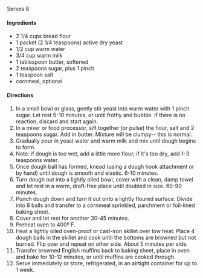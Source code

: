 Serves 8

#### Ingredients

- 2 1/4 cups bread flour
- 1 packet (2 1/4 teaspoons) active dry yeast
- 1/2 cup warm water
- 3/4 cup warm milk
- 1 tablespoon butter, softened
- 2 teaspoons sugar, plus 1 pinch
- 1 teaspoon salt
- cornmeal, optional

#### Directions

1. In a small bowl or glass, gently stir yeast into warm water with 1 pinch sugar. Let rest 5-10 minutes, or until frothy and bubble. If there is no reaction, discard and start again.
2. In a mixer or food processor, sift together (or pulse) the flour, salt and 2 teaspoons sugar. Add in butter. Mixture will be clumpy-- this is normal. 
3. Gradually pour in yeast water and warm milk and mix until dough begins to form.
4. Note: if dough is too wet, add a little more flour; if it's too dry, add 1-3 teaspoons water.
5. Once dough ball has formed, knead (using a dough hook attachment or by hand) until dough is smooth and elastic. 6-10 minutes.
6. Turn dough out into a lightly oiled bowl, cover with a clean, damp towel and let rest in a warm, draft-free place until doubled in size. 60-90 minutes.
7. Punch dough down and turn it out onto a lightly floured surface. Divide into 8 balls and transfer to a cornmeal sprinkled, parchment or foil-lined baking sheet.
8. Cover and let rest for another 30-45 minutes.
9. Preheat oven to 400º F.
10. Heat a lightly oiled oven-proof or cast-iron skillet over low heat. Place 4 dough balls in the skillet and cook until the bottoms are browned but not burned. Flip over and repeat on other side. About 5 minutes per side.
11. Transfer browned English muffins back to baking sheet, place in oven and bake for 10-12 minutes, or until muffins are cooked through.
12. Serve immediately or store, refrigerated, in an airtight container for up to 1 week.